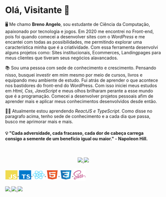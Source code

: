 # Olá, Visitante 👋

🖥️ Me chamo **Breno Angelo**, sou estudante de Ciência da Computação, apaixonado por tecnologia e jogos. Em 2020 me encontrei no Front-end, pois foi quando comecei a desenvolver sites com o *WordPress* e me encantei com todas as possibilidades, me permitindo explorar uma característica minha que é a criatividade. Com essa ferramenta desenvolvi alguns projetos como: Sites institucionais, Ecommerces, Landingpages para meus clientes que tiveram seus negócios alavancados.

📚 Sou uma pessoa com sede de conhecimento e crescimento. Pensando nisso, busquei investir em mim mesmo por meio de cursos, livros e equipando meu ambiente de estudo. Fui atrás de aprender o que acontece nos bastidores do front-end do WordPress. Com isso iniciei meus estudos em *Html, Css, JavaScript* e meus olhos brilharam perante a esse mundo que é a programação. Comecei a desenvolver projetos pessoais afim de aprender mais e aplicar meus conhecimentos desenvolvidos desde então.

👨‍💻 Atualmente estou aprendendo *ReactJS e TypeScript*. Como disse no paragrafo acima, tenho sede de conhecimento e a cada dia que passa, busco me aprimorar mais e mais.


#### 💡 "Cada adversidade, cada fracasso, cada dor de cabeça carrega consigo a semente de um benefício igual ou maior." - Napoleon Hill.
<br>
<br>
<div align="center">
  <a href="https://github.com/brenoangelo">
  <img height="180em" src="https://github-readme-stats.vercel.app/api?username=brenoangelo&show_icons=true&theme=dracula&include_all_commits=true&count_private=true"/>
  <img height="180em" src="https://github-readme-stats.vercel.app/api/top-langs/?username=brenoangelo&layout=compact&langs_count=7&theme=dracula"/>
</div>
<br>
<div>
  <a href="https://github.com/brenoangelo">
       <img align="center" alt="Breno-Js" height="30" width="40" src="https://raw.githubusercontent.com/devicons/devicon/master/icons/javascript/javascript-plain.svg">
    <img align="center" alt="Breno-Ts" height="30" width="40" src="https://raw.githubusercontent.com/devicons/devicon/master/icons/typescript/typescript-plain.svg">
    <img align="center" alt="Breno-React" height="30" width="40" src="https://raw.githubusercontent.com/devicons/devicon/master/icons/react/react-original.svg">
       <img align="center" alt="Breno-HTML" height="30" width="40" src="https://raw.githubusercontent.com/devicons/devicon/master/icons/html5/html5-original.svg">
       <img align="center" alt="Breno-CSS" height="30" width="40" src="https://raw.githubusercontent.com/devicons/devicon/master/icons/css3/css3-original.svg">
       <img align="center" src="https://raw.githubusercontent.com/devicons/devicon/master/icons/sass/sass-original.svg" alt="Breno-Sass" width="40" height="40" />
  </a>
  
</div>
<br>
<div>
    <a target='_blank' href="https://www.instagram.com/brenodev/">
        <img src="https://img.shields.io/badge/Instagram-E4405F?style=for-the-badge&logo=instagram&logoColor=white">
    </a>
    <a target='_blank' href="https://www.linkedin.com/in/breno-angelo-1005/">
        <img src="https://img.shields.io/badge/LinkedIn-0077B5?style=for-the-badge&logo=linkedin&logoColor=white">
    </a>
    <a href="https://brenoangelo.github.io/brenodev/" target="_blank">
      <img src="https://img.shields.io/badge/-website-%5B?style=for-the-badge&logo=opel&logoColor=white" target="_blank">
    </a>
</div>

